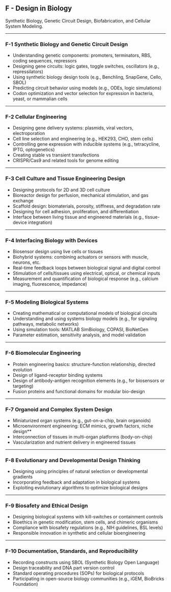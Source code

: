 ## F - Design in Biology
Synthetic Biology, Genetic Circuit Design, Biofabrication, and Cellular System Modeling.

---

### F-1 Synthetic Biology and Genetic Circuit Design
- Understanding genetic components: promoters, terminators, RBS, coding sequences, repressors
- Designing gene circuits: logic gates, toggle switches, oscillators (e.g., repressilators)
- Using synthetic biology design tools (e.g., Benchling, SnapGene, Cello, SBOL)
- Predicting circuit behavior using models (e.g., ODEs, logic simulations)
- Codon optimization and vector selection for expression in bacteria, yeast, or mammalian cells

---

### F-2 Cellular Engineering
- Designing gene delivery systems: plasmids, viral vectors, electroporation
- Cell line selection and engineering (e.g., HEK293, CHO, stem cells)
- Controlling gene expression with inducible systems (e.g., tetracycline, IPTG, optogenetics)
- Creating stable vs transient transfections
- CRISPR/Cas9 and related tools for genome editing

---

### F-3 Cell Culture and Tissue Engineering Design
- Designing protocols for 2D and 3D cell culture
- Bioreactor design for perfusion, mechanical stimulation, and gas exchange
- Scaffold design: biomaterials, porosity, stiffness, and degradation rate
- Designing for cell adhesion, proliferation, and differentiation
- Interface between living tissue and engineered materials (e.g., tissue-device integration)

---

### F-4 Interfacing Biology with Devices
- Biosensor design using live cells or tissues
- Biohybrid systems: combining actuators or sensors with muscle, neurons, etc.
- Real-time feedback loops between biological signal and digital control
- Stimulation of cells/tissues using electrical, optical, or chemical inputs
- Measurement and quantification of biological response (e.g., calcium imaging, fluorescence, impedance)

---

### F-5 Modeling Biological Systems
- Creating mathematical or computational models of biological circuits
- Understanding and using systems biology models (e.g., for signaling pathways, metabolic networks)
- Using simulation tools: MATLAB SimBiology, COPASI, BioNetGen
- Parameter estimation, sensitivity analysis, and model validation

---

### F-6 Biomolecular Engineering
- Protein engineering basics: structure-function relationship, directed evolution
- Design of ligand-receptor binding systems
- Design of antibody-antigen recognition elements (e.g., for biosensors or targeting)
- Fusion proteins and functional domains for modular bio-design

---

### F-7 Organoid and Complex System Design
- Miniaturized organ systems (e.g., gut-on-a-chip, brain organoids)
- Microenvironment engineering: ECM mimics, growth factors, niche design**
- Interconnection of tissues in multi-organ platforms (body-on-chip)
- Vascularization and nutrient delivery in engineered tissues

---

### F-8 Evolutionary and Developmental Design Thinking
- Designing using principles of natural selection or developmental gradients
- Incorporating feedback and adaptation in biological systems
- Exploiting evolutionary algorithms to optimize biological designs

---

### F-9 Biosafety and Ethical Design
- Designing biological systems with kill-switches or containment controls
- Bioethics in genetic modification, stem cells, and chimeric organisms
- Compliance with biosafety regulations (e.g., NIH guidelines, BSL levels)
- Responsible innovation in synthetic and cellular bioengineering

---

### F-10 Documentation, Standards, and Reproducibility
- Recording constructs using SBOL (Synthetic Biology Open Language)
- Design traceability and DNA part version control
- Standard operating procedures (SOPs) for biological protocols
- Participating in open-source biology communities (e.g., iGEM, BioBricks Foundation)

